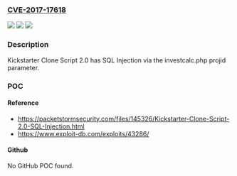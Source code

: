 ### [CVE-2017-17618](https://cve.mitre.org/cgi-bin/cvename.cgi?name=CVE-2017-17618)
![](https://img.shields.io/static/v1?label=Product&message=n%2Fa&color=blue)
![](https://img.shields.io/static/v1?label=Version&message=n%2Fa&color=blue)
![](https://img.shields.io/static/v1?label=Vulnerability&message=n%2Fa&color=brighgreen)

### Description

Kickstarter Clone Script 2.0 has SQL Injection via the investcalc.php projid parameter.

### POC

#### Reference
- https://packetstormsecurity.com/files/145326/Kickstarter-Clone-Script-2.0-SQL-Injection.html
- https://www.exploit-db.com/exploits/43286/

#### Github
No GitHub POC found.

